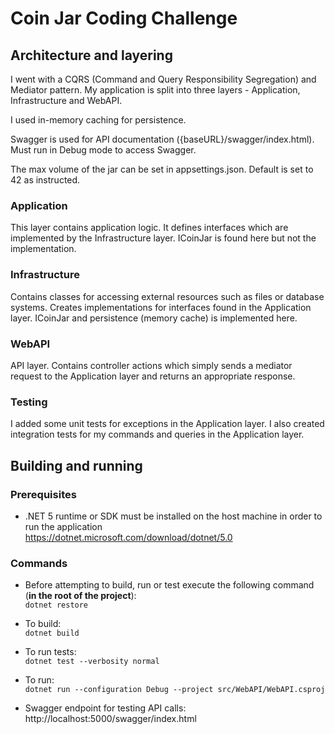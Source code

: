 # Coin Jar Coding Challenge

## Architecture and layering
I went with a CQRS (Command and Query Responsibility Segregation) and Mediator pattern.
My application is split into three layers - Application, Infrastructure and WebAPI.

I used in-memory caching for persistence.

Swagger is used for API documentation ({baseURL}/swagger/index.html). Must run in Debug mode to access Swagger.

The max volume of the jar can be set in appsettings.json. Default is set to 42 as instructed.

### Application
This layer contains application logic. It defines interfaces which are implemented by the Infrastructure
layer. ICoinJar is found here but not the implementation.

### Infrastructure
Contains classes for accessing external resources such as files or database systems. Creates
implementations for interfaces found in the Application layer. ICoinJar and persistence (memory cache) is implemented here.

### WebAPI
API layer. Contains controller actions which simply sends a mediator request to the Application layer and returns
an appropriate response.

### Testing
I added some unit tests for exceptions in the Application layer.
I also created integration tests for my commands and queries in the Application layer.

## Building and running

### Prerequisites

- .NET 5 runtime or SDK must be installed on the host machine in order to run the application   
<https://dotnet.microsoft.com/download/dotnet/5.0>

### Commands

- Before attempting to build, run or test execute the following command (**in the root of the project**):     
``dotnet restore``

- To build:   
``dotnet build``

- To run tests:  
``dotnet test --verbosity normal``

- To run:  
``dotnet run --configuration Debug --project src/WebAPI/WebAPI.csproj``

- Swagger endpoint for testing API calls:
http://localhost:5000/swagger/index.html
